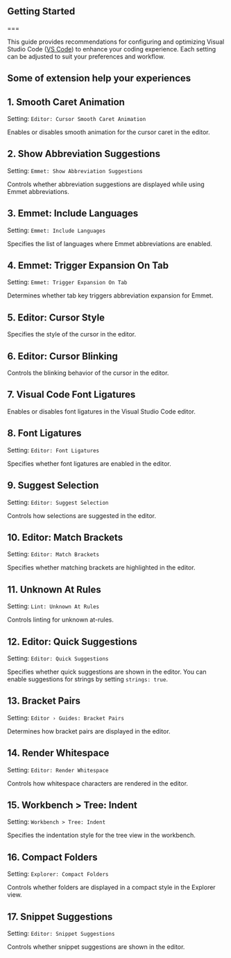 ## Getting Started

===

This guide provides recommendations for configuring and optimizing Visual Studio Code ([VS Code](https://code.visualstudio.com/)) to enhance your coding experience. Each setting can be adjusted to suit your preferences and workflow.


## Some of extension help your experiences
## 1. Smooth Caret Animation

Setting: `Editor: Cursor Smooth Caret Animation`

Enables or disables smooth animation for the cursor caret in the editor.

## 2. Show Abbreviation Suggestions

Setting: `Emmet: Show Abbreviation Suggestions`

Controls whether abbreviation suggestions are displayed while using Emmet abbreviations.

## 3. Emmet: Include Languages

Setting: `Emmet: Include Languages`

Specifies the list of languages where Emmet abbreviations are enabled.

## 4. Emmet: Trigger Expansion On Tab

Setting: `Emmet: Trigger Expansion On Tab`

Determines whether tab key triggers abbreviation expansion for Emmet.

## 5. Editor: Cursor Style

Specifies the style of the cursor in the editor.

## 6. Editor: Cursor Blinking

Controls the blinking behavior of the cursor in the editor.

## 7. Visual Code Font Ligatures

Enables or disables font ligatures in the Visual Studio Code editor.

## 8. Font Ligatures

Setting: `Editor: Font Ligatures`

Specifies whether font ligatures are enabled in the editor.

## 9. Suggest Selection

Setting: `Editor: Suggest Selection`

Controls how selections are suggested in the editor.

## 10. Editor: Match Brackets

Setting: `Editor: Match Brackets`

Specifies whether matching brackets are highlighted in the editor.

## 11. Unknown At Rules

Setting: `Lint: Unknown At Rules`

Controls linting for unknown at-rules.

## 12. Editor: Quick Suggestions

Setting: `Editor: Quick Suggestions`

Specifies whether quick suggestions are shown in the editor. You can enable suggestions for strings by setting `strings: true`.

## 13. Bracket Pairs

Setting: `Editor › Guides: Bracket Pairs`

Determines how bracket pairs are displayed in the editor.

## 14. Render Whitespace

Setting: `Editor: Render Whitespace`

Controls how whitespace characters are rendered in the editor.

## 15. Workbench > Tree: Indent

Setting: `Workbench > Tree: Indent`

Specifies the indentation style for the tree view in the workbench.

## 16. Compact Folders

Setting: `Explorer: Compact Folders`

Controls whether folders are displayed in a compact style in the Explorer view.

## 17. Snippet Suggestions

Setting: `Editor: Snippet Suggestions`

Controls whether snippet suggestions are shown in the editor.
